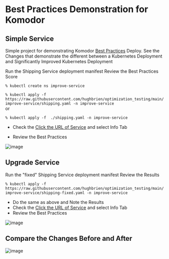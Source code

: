 
# Best Practices Demonstration for Komodor


## Simple Service 
Simple project for demonstrating Komodor [Best Practices](https://docs.komodor.com/Learn/Static-Prevention.html#how-it-works) 
Deploy.  See the Changes that demonstrate the different between a Kubernetes Deployment and Significantly Improved Kubernetes Deployment

Run the Shipping Service deployment manifest
Review the Best Practices Score

```% kubectl create ns improve-service```

```% kubectl apply -f  https://raw.githubusercontent.com/hughbrien/optimization_testing/main/improve-service/shipping.yaml -n improve-service```   
or 

```% kubectl apply -f  ./shipping.yaml -n improve-service```   

- Check the [Click the URL of Service](https://app.komodor.com/main/events?sortBy=%7B%22key%22%3A%22endtime%22%2C%22direction%22%3A-1%7D&filters=%7B%7D&timeWindow=168)
and select Info Tab


- Review the Best Practices 

![image](./images/shipping-before.jpg)

## Upgrade Service

Run the "fixed" Shipping Service deployment manifest
Review the Results 

```% kubectl apply -f  https://raw.githubusercontent.com/hughbrien/optimization_testing/main/improve-service/shipping-fixed.yaml -n improve-service ``` 

- Do the same as above and Note the Results 
- Check the [Click the URL of Service](https://app.komodor.com/main/events?sortBy=%7B%22key%22%3A%22endtime%22%2C%22direction%22%3A-1%7D&filters=%7B%7D&timeWindow=168)
and select Info Tab 
- Review the Best Practices 

![image](./images/shipping-after.jpg)

## Compare the Changes Before and After 

![image](./images/diffs.jpg)



